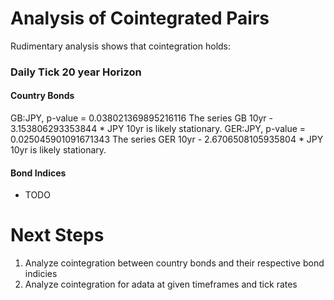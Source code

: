 # Analysis of Cointegrated Pairs

Rudimentary analysis shows that cointegration holds:

### Daily Tick 20 year Horizon
#### Country Bonds
GB:JPY, p-value = 0.038021369895216116 The series GB 10yr - 3.153806293353844 * JPY 10yr is likely stationary.
GER:JPY, p-value = 0.025045901091671343 The series GER 10yr - 2.6706508105935804 * JPY 10yr is likely stationary.

#### Bond Indices
- TODO 


# Next Steps
1. Analyze cointegration between country bonds and their respective bond indicies
2. Analyze cointegration for adata at given timeframes and tick rates
